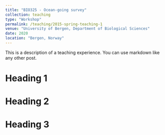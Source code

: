 ```yaml
---
title: "BIO325 - Ocean-going survey"
collection: teaching
type: "Workshop"
permalink: /teaching/2015-spring-teaching-1
venue: "University of Bergen, Department of Biological Sciences"
date: 2020
location: "Bergen, Norway"
---
```


This is a description of a teaching experience. You can use markdown like any other post.

Heading 1
======

Heading 2
======

Heading 3
======
